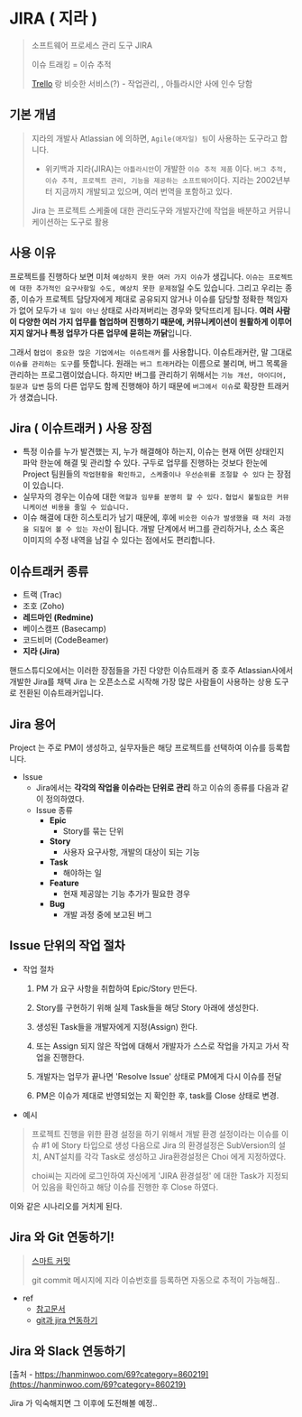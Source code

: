 # JIRA ( 지라 )

> 소프트웨어 프로세스 관리 도구 JIRA
>
> 이슈 트래킹 = 이슈 추적
>
> [Trello](https://trello.com/) 랑 비슷한 서비스(?) - 작업관리, , 아틀라시안 사에 인수 당함





## 기본 개념

> 지라의 개발사 Atlassian 에 의하면, `Agile(애자일) 팀`이 사용하는 도구라고 합니다.
>
> - 위키백과
>   지라(JIRA)는 `아틀라시안`이 개발한 `이슈 추적 제품` 이다.
>   `버그 추적, 이슈 추적, 프로젝트 관리, 기능을 제공하는 소프트웨어`이다.
>   지라는 2002년부터 지금까지 개발되고 있으며, 여러 번역을 포함하고 있다.
>
> Jira 는 프로젝트 스케줄에 대한 관리도구와 개발자간에 작업을 배분하고 커뮤니케이션하는 도구로 활용





## 사용 이유

프로젝트를 진행하다 보면 미처 `예상하지 못한 여러 가지 이슈`가 생깁니다.
`이슈는 프로젝트에 대한 추가적인 요구사항일 수도, 예상치 못한 문제점`일 수도 있습니다.
그리고 우리는 종종, 이슈가 프로젝트 담당자에게 제대로 공유되지 않거나 이슈를 담당할 정확한 책임자가 없어
모두가 `내 일이 아닌` 상태로 사라져버리는 경우와 맞닥뜨리게 됩니다.
**여러 사람이 다양한 여러 가지 업무를 협업하며 진행하기 때문에, 커뮤니케이션이 원활하게 이루어지지 않거나
특정 업무가 다른 업무에 묻히는 까닭**입니다.



그래서 `협업이 중요한 많은 기업에서는 이슈트래커` 를 사용합니다. 
이슈트래커란, 말 그대로 `이슈를 관리하는 도구`를 뜻합니다. 원래는 `버그 트래커`라는 이름으로 불리며, 버그 목록을 관리하는 프로그램이었습니다. 하지만 버그를 관리하기 위해서는 `기능 개선, 아이디어, 질문과 답변` 등의 다른
업무도 함께 진행해야 하기 때문에 `버그에서 이슈`로 확장한 트래커가 생겼습니다.



## Jira ( 이슈트래커 ) 사용 장점

- 특정 이슈를 누가 발견했는 지, 누가 해결해야 하는지, 이슈는 현재 어떤 상태인지 파악
  한눈에 해결 및 관리할 수 있다. 구두로 업무를 진행하는 것보다 한눈에 Project 팀원들의
  `작업현황을 확인하고, 스케줄이나 우선순위를 조절할 수 있다` 는 장점이 있습니다.
- 실무자의 경우는 이슈에 대한 `역할과 임무를 분명히 할 수 있다.` 
  `협업시 불필요한 커뮤니케이션 비용을 줄일 수 있습니다.`
- 이슈 해결에 대한 히스토리가 남기 때문에, 후에 `비슷한 이슈가 발생했을 때 처리 과정을 되짚어 볼 수 있는 자산`이 됩니다. 개발 단계에서 버그를 관리하거나, 소스 혹은 이미지의 수정 내역을 남길 수 있다는 점에서도 
  편리합니다.





## 이슈트래커 종류

- 트랙 (Trac)
- 조호 (Zoho)
- **레드마인 (Redmine)**
- 베이스캠프 (Basecamp)
- 코드비머 (CodeBeamer)
- **지라 (Jira)**



핸드스튜디오에서는 이러한 장점들을 가진 다양한 이슈트래커 중 호주 Atlassian사에서 개발한 Jira를 채택
Jira 는 오픈소스로 시작해 가장 많은 사람들이 사용하는 상용 도구로 전환된 이슈트래커입니다.





## Jira  용어

Project 는 주로 PM이 생성하고, 실무자들은 해당 프로젝트를 선택하여 이슈를 등록합니다.

- Issue
  - Jira에서는 **각각의 작업을 이슈라는 단위로 관리** 하고 이슈의 종류를 다음과 같이 정의하였다.
  - Issue 종류
    - **Epic**
      - Story를 묶는 단위
    - **Story**
      - 사용자 요구사항, 개발의 대상이 되는 기능
    - **Task**
      - 해야하는 일
    - **Feature**
      - 현재 제공않는 기능 추가가 필요한 경우
    - **Bug**
      - 개발 과정 중에 보고된 버그





## Issue 단위의 작업 절차

- 작업 절차

  1. PM 가 요구 사항을 취합하여 Epic/Story 만든다.

  2. Story를 구현하기 위해 실제 Task들을 해당 Story 아래에 생성한다.

  3. 생성된 Task들을 개발자에게 지정(Assign) 한다.

  4. 또는 Assign 되지 않은 작업에 대해서 개발자가 스스로 작업을 가지고 가서 작업을 진행한다.
  5. 개발자는 업무가 끝나면 'Resolve Issue' 상태로 PM에게 다시 이슈를 전달
  6. PM은 이슈가 제대로 반영되었는 지 확인한 후, task를 Close 상태로 변경.

  

- 예시

> 프로젝트 진행을 위한 환경 설정을 하기 위해서 개발 환경 설정이라는 이슈를 이슈 #1 에 Story 타입으로 생성
> 다음으로 Jira 의 환경설정은 SubVersion의 설치, ANT설치를 각각 Task로 생성하고 Jira환경설정은 Choi 에게
> 지정하였다.
>
> choi씨는 지라에 로그인하여 자신에게 'JIRA 환경설정' 에 대한 Task가 지정되어 있음을 확인하고 해당 이슈를
> 진행한 후 Close 하였다.

이와 같은 시나리오를 거치게 된다.





## Jira 와 Git 연동하기!

> [스마트 커밋](https://confluence.atlassian.com/fisheye/using-smart-commits-960155400.html)
>
> git commit 메시지에 지라 이슈번호를 등록하면 자동으로 추적이 가능해짐..

- ref
  - [참고문서]([https://velog.io/@pish11010/Jira-Cloud-Smart-commit%EC%9D%84-%EC%9C%84%ED%95%9C-Github-%EC%97%B0%EB%8F%99](https://velog.io/@pish11010/Jira-Cloud-Smart-commit을-위한-Github-연동))
  - [git과 jira 연동하기](https://gguldh.tistory.com/31)





## Jira 와 Slack 연동하기

[출처 - https://hanminwoo.com/69?category=860219](https://hanminwoo.com/69?category=860219)



Jira 가 익숙해지면 그 이후에 도전해볼 예정..